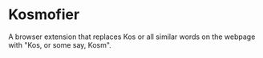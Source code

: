 # Kosmofier
A browser extension that replaces Kos or all similar words on the webpage with "Kos, or some say, Kosm".
